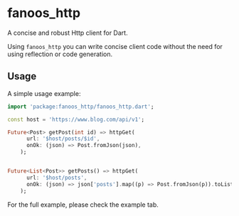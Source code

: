 # fanoos_http

A concise and robust Http client for Dart.

Using `fanoos_http` you can write concise client code without the need for using reflection or code generation.

## Usage

A simple usage example:

```dart
import 'package:fanoos_http/fanoos_http.dart';

const host = 'https://www.blog.com/api/v1';

Future<Post> getPost(int id) => httpGet(
      url: '$host/posts/$id',
      onOk: (json) => Post.fromJson(json),
    );


Future<List<Post>> getPosts() => httpGet(
      url: '$host/posts',
      onOk: (json) => json['posts'].map((p) => Post.fromJson(p)).toList(),
    );

```

For the full example, please check the example tab.